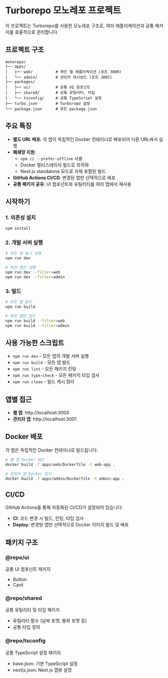 # Turborepo 모노레포 프로젝트

이 프로젝트는 Turborepo를 사용한 모노레포 구조로, 여러 애플리케이션과 공통 패키지를 효율적으로 관리합니다.

## 프로젝트 구조

```
monorepo/
├── apps/
│   ├── web/          # 메인 웹 애플리케이션 (포트 3000)
│   └── admin/        # 관리자 대시보드 (포트 3001)
├── packages/
│   ├── ui/           # 공통 UI 컴포넌트
│   ├── shared/       # 공통 유틸리티, 타입
│   └── tsconfig/     # 공통 TypeScript 설정
├── turbo.json        # Turborepo 설정
└── package.json      # 루트 package.json
```

## 주요 특징

- **별도 URL 배포**: 각 앱이 독립적인 Docker 컨테이너로 배포되어 다른 URL에서 실행
- **폐쇄망 지원**: 
  - `npm ci --prefer-offline` 사용
  - Docker 멀티스테이지 빌드로 최적화
  - Next.js standalone 모드로 자체 포함된 빌드
- **GitHub Actions CI/CD**: 변경된 앱만 선택적으로 배포
- **공통 패키지 공유**: UI 컴포넌트와 유틸리티를 여러 앱에서 재사용

## 시작하기

### 1. 의존성 설치

```bash
npm install
```

### 2. 개발 서버 실행

```bash
# 모든 앱 동시 실행
npm run dev

# 특정 앱만 실행
npm run dev --filter=web
npm run dev --filter=admin
```

### 3. 빌드

```bash
# 모든 앱 빌드
npm run build

# 특정 앱만 빌드
npm run build --filter=web
npm run build --filter=admin
```

## 사용 가능한 스크립트

- `npm run dev` - 모든 앱의 개발 서버 실행
- `npm run build` - 모든 앱 빌드
- `npm run lint` - 모든 패키지 린팅
- `npm run type-check` - 모든 패키지 타입 검사
- `npm run clean` - 빌드 캐시 정리

## 앱별 접근

- **웹 앱**: http://localhost:3000
- **관리자 앱**: http://localhost:3001

## Docker 배포

각 앱은 독립적인 Docker 컨테이너로 빌드됩니다:

```bash
# 웹 앱 Docker 빌드
docker build -f apps/web/Dockerfile -t web-app .

# 관리자 앱 Docker 빌드
docker build -f apps/admin/Dockerfile -t admin-app .
```

## CI/CD

GitHub Actions를 통해 자동화된 CI/CD가 설정되어 있습니다:

- **CI**: 코드 변경 시 빌드, 린팅, 타입 검사
- **Deploy**: 변경된 앱만 선택적으로 Docker 이미지 빌드 및 배포

## 패키지 구조

### @repo/ui
공통 UI 컴포넌트 패키지
- Button
- Card

### @repo/shared
공통 유틸리티 및 타입 패키지
- 유틸리티 함수 (날짜 포맷, 통화 포맷 등)
- 공통 타입 정의

### @repo/tsconfig
공통 TypeScript 설정 패키지
- base.json: 기본 TypeScript 설정
- nextjs.json: Next.js 앱용 설정